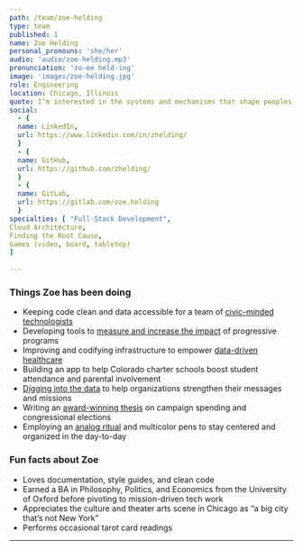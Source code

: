 ```yaml
---
path: /team/zoe-helding
type: team
published: 1
name: Zoe Helding
personal_pronouns: 'she/her'
audio: 'audio/zoe-helding.mp3'
pronunciation: 'zo-ee held-ing'
image: 'images/zoe-helding.jpg'
role: Engineering
location: Chicago, Illinois
quote: I’m interested in the systems and mechanisms that shape peoples’ lives and livelihoods -- finding out where they are broken, and how we can fix them.
social: 
  - {
  name: LinkedIn,
  url: https://www.linkedin.com/in/zhelding/
  }
  - {
  name: GitHub,
  url: https://github.com/zhelding/
  }
  - {
  name: GitLab,
  url: https://gitlab.com/zoe.helding
  }
specialties: [ "Full-Stack Development",
Cloud Architecture,
Finding the Root Cause,
Games (video, board, tabletop)
]
  
---
```


### Things Zoe has been doing
* Keeping code clean and data accessible for a team of [civic-minded technologists](https://civicactions.com/)
* Developing tools to [measure and increase the impact](https://analystinstitute.org/) of progressive programs
* Improving and codifying infrastructure to empower [data-driven healthcare](https://www.graymatteranalytics.com/about-us/)
* Building an app to help Colorado charter schools boost student attendance and parental involvement
* [Digging into the data](https://270strategies.com/our-work/) to help organizations strengthen their messages and missions
* Writing an [award-winning thesis](https://www.academia.edu/26929124/Repeat_Challengers_Revisited_Estimating_the_Effect_of_Campaign_Spending_on_U.S._House_Election_Results) on campaign spending and congressional elections
* Employing an [analog ritual](https://bulletjournal.com/) and multicolor pens to stay centered and organized in the day-to-day

### Fun facts about Zoe
* Loves documentation, style guides, and clean code
* Earned a BA in Philosophy, Politics, and Economics from the University of Oxford before pivoting to mission-driven tech work
* Appreciates the culture and theater arts scene in Chicago as “a big city that’s not New York”
* Performs occasional tarot card readings

-----------------------------------
